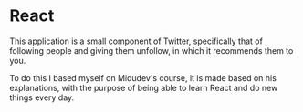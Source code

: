 # React

This application is a small component of Twitter, specifically that of following people and giving them unfollow, in which it recommends them to you.

To do this I based myself on Midudev's course, it is made based on his explanations, with the purpose of being able to learn React and do new things every day.
